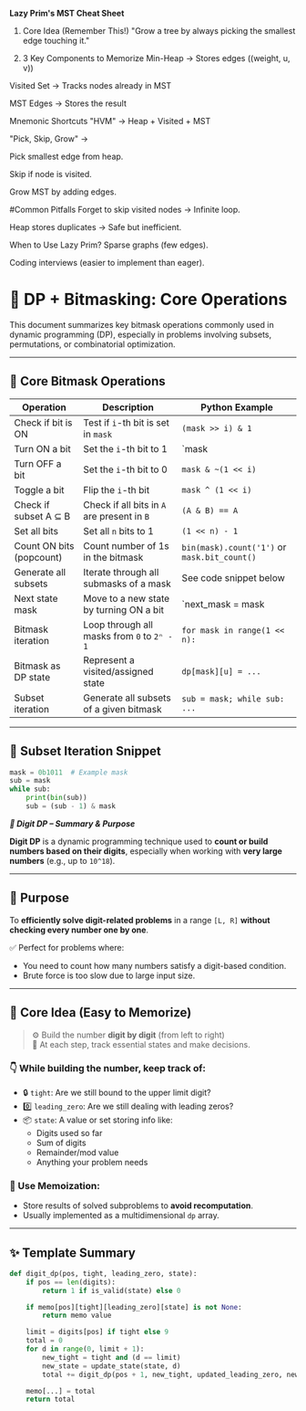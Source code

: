 
**Lazy Prim's MST Cheat Sheet**
1. Core Idea (Remember This!)
"Grow a tree by always picking the smallest edge touching it."

2. 3 Key Components to Memorize
Min-Heap → Stores edges ((weight, u, v))

Visited Set → Tracks nodes already in MST

MST Edges → Stores the result

Mnemonic Shortcuts
"HVM" → Heap + Visited + MST

"Pick, Skip, Grow" →

Pick smallest edge from heap.

Skip if node is visited.

Grow MST by adding edges.

#Common Pitfalls
Forget to skip visited nodes → Infinite loop.

Heap stores duplicates → Safe but inefficient.

When to Use Lazy Prim?
Sparse graphs (few edges).

Coding interviews (easier to implement than eager).

# 📘 DP + Bitmasking: Core Operations

This document summarizes key bitmask operations commonly used in dynamic programming (DP), especially in problems involving subsets, permutations, or combinatorial optimization.

---

## 🧮 Core Bitmask Operations

| **Operation**               | **Description**                                            | **Python Example**                 |
|----------------------------|------------------------------------------------------------|------------------------------------|
| Check if bit is ON         | Test if `i`-th bit is set in `mask`                        | `(mask >> i) & 1`                  |
| Turn ON a bit              | Set the `i`-th bit to 1                                    | `mask | (1 << i)`                  |
| Turn OFF a bit             | Set the `i`-th bit to 0                                    | `mask & ~(1 << i)`                 |
| Toggle a bit               | Flip the `i`-th bit                                        | `mask ^ (1 << i)`                  |
| Check if subset A ⊆ B      | Check if all bits in `A` are present in `B`                | `(A & B) == A`                     |
| Set all bits               | Set all `n` bits to 1                                      | `(1 << n) - 1`                     |
| Count ON bits (popcount)   | Count number of 1s in the bitmask                          | `bin(mask).count('1')` or `mask.bit_count()` |
| Generate all subsets       | Iterate through all submasks of a mask                     | See code snippet below             |
| Next state mask            | Move to a new state by turning ON a bit                    | `next_mask = mask | (1 << j)`     |
| Bitmask iteration          | Loop through all masks from `0` to `2ⁿ - 1`                | `for mask in range(1 << n):`       |
| Bitmask as DP state        | Represent a visited/assigned state                         | `dp[mask][u] = ...`                |
| Subset iteration           | Generate all subsets of a given bitmask                    | `sub = mask; while sub: ...`       |

---

## 🔁 Subset Iteration Snippet

```python
mask = 0b1011  # Example mask
sub = mask
while sub:
    print(bin(sub))
    sub = (sub - 1) & mask
```
***🧮 Digit DP – Summary & Purpose***

**Digit DP** is a dynamic programming technique used to **count or build numbers based on their digits**, especially when working with **very large numbers** (e.g., up to `10^18`).

---

## 🎯 Purpose

To **efficiently solve digit-related problems** in a range `[L, R]` **without checking every number one by one**.

✅ Perfect for problems where:
- You need to count how many numbers satisfy a digit-based condition.
- Brute force is too slow due to large input size.

---

## 🧠 Core Idea (Easy to Memorize)

> ⚙️ Build the number **digit by digit** (from left to right)  
> 🧩 At each step, track essential states and make decisions.

### 👇 While building the number, keep track of:
- 🔒 `tight`: Are we still bound to the upper limit digit?
- 0️⃣ `leading_zero`: Are we still dealing with leading zeros?
- 📦 `state`: A value or set storing info like:
  - Digits used so far
  - Sum of digits
  - Remainder/mod value
  - Anything your problem needs

### 💾 Use Memoization:
- Store results of solved subproblems to **avoid recomputation**.
- Usually implemented as a multidimensional `dp` array.

---

## ✨ Template Summary

```python
def digit_dp(pos, tight, leading_zero, state):
    if pos == len(digits):
        return 1 if is_valid(state) else 0

    if memo[pos][tight][leading_zero][state] is not None:
        return memo value

    limit = digits[pos] if tight else 9
    total = 0
    for d in range(0, limit + 1):
        new_tight = tight and (d == limit)
        new_state = update_state(state, d)
        total += digit_dp(pos + 1, new_tight, updated_leading_zero, new_state)

    memo[...] = total
    return total

